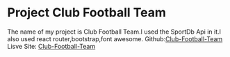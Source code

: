 # Project Club Football Team


The name of my project is Club Football Team.I used the SportDb Api in it.I also used react router,bootstrap,font awesome.
 Github:[Club-Football-Team](https://github.com/mahmudshumit/Club-Football-Team)
 Lisve Site: [Club-Football-Team](https://gifted-dubinsky-c4228d.netlify.app/)
 


